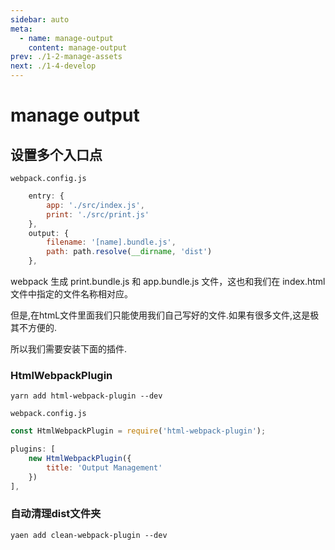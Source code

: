 ```yaml
---
sidebar: auto
meta:
  - name: manage-output
    content: manage-output
prev: ./1-2-manage-assets
next: ./1-4-develop
---
```

# manage output 

## 设置多个入口点

`webpack.config.js`

```js
    entry: {
        app: './src/index.js',
        print: './src/print.js'
    },
    output: {
        filename: '[name].bundle.js',
        path: path.resolve(__dirname, 'dist')
    },
```
webpack 生成 print.bundle.js 和 app.bundle.js 文件，这也和我们在 index.html 文件中指定的文件名称相对应。

但是,在htmL文件里面我们只能使用我们自己写好的文件.如果有很多文件,这是极其不方便的.

所以我们需要安装下面的插件.

### HtmlWebpackPlugin

`yarn add html-webpack-plugin --dev`

`webpack.config.js`
```js
const HtmlWebpackPlugin = require('html-webpack-plugin');

plugins: [
    new HtmlWebpackPlugin({
        title: 'Output Management'
    })
],
```
### 自动清理dist文件夹

`yaen add clean-webpack-plugin --dev`
